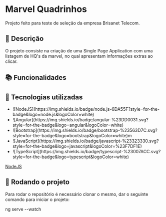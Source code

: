 # Marvel Quadrinhos

Projeto feito para teste de seleção da empresa Brisanet Telecom.

## 📝 Descrição

O projeto consiste na criação de uma Single Page Application com uma listagem de HQ's da marvel, no qual apresentam informações extras ao clicar.

## 📚 Funcionalidades

## 🔧 Tecnologias utilizadas

<ul>
  <li>![NodeJS](https://img.shields.io/badge/node.js-6DA55F?style=for-the-badge&logo=node.js&logoColor=white)</li>
  <li>![Angular](https://img.shields.io/badge/angular-%23DD0031.svg?style=for-the-badge&logo=angular&logoColor=white)</li>
  <li>![Bootstrap](https://img.shields.io/badge/bootstrap-%23563D7C.svg?style=for-the-badge&logo=bootstrap&logoColor=white)m</li>
  <li>![JavaScript](https://img.shields.io/badge/javascript-%23323330.svg?style=for-the-badge&logo=javascript&logoColor=%23F7DF1E)</li>
  <li>![TypeScript](https://img.shields.io/badge/typescript-%23007ACC.svg?style=for-the-badge&logo=typescript&logoColor=white)</li>
</ul>

[NodeJS](https://img.shields.io/badge/node.js-6DA55F?style=for-the-badge&logo=node.js&logoColor=white)




## 🚀 Rodando o projeto

Para rodar o repositório é necessário clonar o mesmo, dar o seguinte comando para iniciar o projeto:

ng serve --watch


